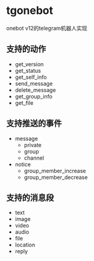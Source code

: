 # tgonebot

onebot v12的telegram机器人实现


## 支持的动作


+ get_version
+ get_status
+ get_self_info
+ send_message
+ delete_message
+ get_group_info
+ get_file


## 支持推送的事件
+ message
  - private
  - group
  - channel
+ notice
  - group_member_increase
  - group_member_decrease

## 支持的消息段
+ text
+ image
+ video
+ audio
+ file
+ location
+ reply